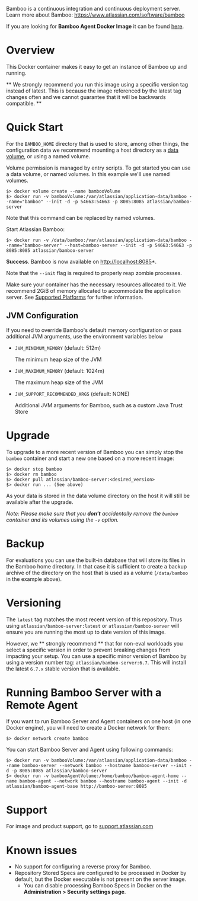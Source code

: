 Bamboo is a continuous integration and continuous deployment server. Learn more about Bamboo: <https://www.atlassian.com/software/bamboo>

If you are looking for **Bamboo Agent Docker Image** it can be found [here](https://hub.docker.com/r/atlassian/bamboo-agent-base/).

# Overview

This Docker container makes it easy to get an instance of Bamboo up and running.

** We strongly recommend you run this image using a specific version tag instead of latest. This is because the image referenced by the latest tag changes often and we cannot guarantee that it will be backwards compatible. **

# Quick Start

For the `BAMBOO_HOME` directory that is used to store, among other things, the configuration data
 we recommend mounting a host directory as a [data volume](https://docs.docker.com/engine/tutorials/dockervolumes/#/data-volumes), or using a named volume. 

Volume permission is managed by entry scripts. To get started you can use a data volume, or named volumes. In this example we'll use named volumes.

    $> docker volume create --name bambooVolume
    $> docker run -v bambooVolume:/var/atlassian/application-data/bamboo --name="bamboo" --init -d -p 54663:54663 -p 8085:8085 atlassian/bamboo-server

Note that this command can be replaced by named volumes.

Start Atlassian Bamboo:

    $> docker run -v /data/bamboo:/var/atlassian/application-data/bamboo --name="bamboo-server" --host=bamboo-server --init -d -p 54663:54663 -p 8085:8085 atlassian/bamboo-server

**Success**. Bamboo is now available on [http://localhost:8085](http://localhost:8085)*. 

Note that the `--init` flag is required to properly reap zombie processes.

Make sure your container has the necessary resources allocated to it.
We recommend 2GiB of memory allocated to accommodate the application server.
See [Supported Platforms](https://confluence.atlassian.com/display/Bamboo/Supported+platforms) for further information.
    

## JVM Configuration

If you need to override Bamboo's default memory configuration or pass additional JVM arguments, use the environment variables below

* `JVM_MINIMUM_MEMORY` (default: 512m)

   The minimum heap size of the JVM

* `JVM_MAXIMUM_MEMORY` (default: 1024m)

   The maximum heap size of the JVM

* `JVM_SUPPORT_RECOMMENDED_ARGS` (default: NONE)

   Additional JVM arguments for Bamboo, such as a custom Java Trust Store

# Upgrade

To upgrade to a more recent version of Bamboo you can simply stop the `bamboo`
container and start a new one based on a more recent image:

    $> docker stop bamboo
    $> docker rm bamboo
    $> docker pull atlassian/bamboo-server:<desired_version>
    $> docker run ... (See above)

As your data is stored in the data volume directory on the host it will still
be available after the upgrade.

_Note: Please make sure that you **don't** accidentally remove the `bamboo`
container and its volumes using the `-v` option._

# Backup

For evaluations you can use the built-in database that will store its files in the Bamboo home directory. In that case it is sufficient to create a backup archive of the directory on the host that is used as a volume (`/data/bamboo` in the example above).

# Versioning

The `latest` tag matches the most recent version of this repository. Thus using `atlassian/bamboo-server:latest` or `atlassian/bamboo-server` will ensure you are running the most up to date version of this image.

However,  we ** strongly recommend ** that for non-eval workloads you select a specific version in order to prevent breaking changes from impacting your setup.
You can use a specific minor version of Bamboo by using a version number tag: `atlassian/bamboo-server:6.7`. This will install the latest `6.7.x` stable version that is available.

# Running Bamboo Server with a Remote Agent
If you want to run Bamboo Server and Agent containers on one host (in one Docker engine), you will need to create a Docker network for them:

    $> docker network create bamboo
    
You can start Bamboo Server and Agent using following commands:

    $> docker run -v bambooVolume:/var/atlassian/application-data/bamboo --name bamboo-server --network bamboo --hostname bamboo-server --init -d -p 8085:8085 atlassian/bamboo-server
    $> docker run -v bambooAgentVolume:/home/bamboo/bamboo-agent-home --name bamboo-agent --network bamboo --hostname bamboo-agent --init -d atlassian/bamboo-agent-base http://bamboo-server:8085

# Support

For image and product support, go to [support.atlassian.com](https://support.atlassian.com/)

# Known issues
* No support for configuring a reverse proxy for Bamboo.
* Repository Stored Specs are configured to be processed in Docker by default, but the Docker executable is not present on the server image. 
    * You can disable processing Bamboo Specs in Docker on the **Administration > Security settings page**.
